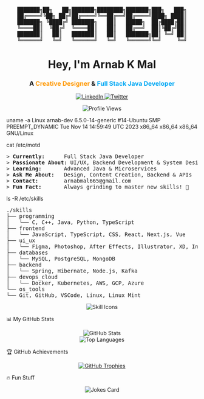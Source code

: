 <div align="center">

<pre>
███████╗██╗   ██╗███████╗████████╗███████╗███╗   ███╗
██╔════╝╚██╗ ██╔╝██╔════╝╚══██╔══╝██╔════╝████╗ ████║
███████╗ ╚████╔╝ ███████╗   ██║   █████╗  ██╔████╔██║
╚════██║  ╚██╔╝  ╚════██║   ██║   ██╔══╝  ██║╚██╔╝██║
███████║   ██║   ███████║   ██║   ███████╗██║ ╚═╝ ██║
╚══════╝   ╚═╝   ╚══════╝   ╚═╝   ╚══════╝╚═╝     ╚═╝
</pre>

<h1 align="center">Hey, I'm <strong>Arnab K Mal</strong></h1>
<h3 align="center">A <span style="color:#ff9800;">Creative Designer</span> & <span style="color:#03a9f4;">Full Stack Java Developer</span></h3>

<p align="center">
<a href="https://www.linkedin.com/in/arnab-mal-74454127a/">
<img src="https://img.shields.io/badge/-LinkedIn-0072b1?style=for-the-badge&logo=linkedin&logoColor=white" alt="LinkedIn">
</a>
<a href="https://twitter.com/arnabmaal">
<img src="https://img.shields.io/twitter/follow/arnabmaal?logo=twitter&style=for-the-badge" alt="Twitter" />
</a>
</p>

<img src="https://komarev.com/ghpvc/?username=arnazz10&label=Profile%20Views&color=0e75b6&style=flat" alt="Profile Views" />

</div>

uname -a
Linux arnab-dev 6.5.0-14-generic #14-Ubuntu SMP PREEMPT_DYNAMIC Tue Nov 14 14:59:49 UTC 2023 x86_64 x86_64 x86_64 GNU/Linux

cat /etc/motd
<pre>
> <b>Currently:</b>      Full Stack Java Developer
> <b>Passionate About:</b> UI/UX, Backend Development & System Design
> <b>Learning:</b>       Advanced Java & Microservices
> <b>Ask Me About:</b>   Design, Content Creation, Backend & APIs
> <b>Contact:</b>        arnabmal665@gmail.com
> <b>Fun Fact:</b>       Always grinding to master new skills! 🚀
</pre>

ls -R /etc/skills
<pre>
./skills
├── programming
│   └── C, C++, Java, Python, TypeScript
├── frontend
│   └── JavaScript, TypeScript, CSS, React, Next.js, Vue
├── ui_ux
│   └── Figma, Photoshop, After Effects, Illustrator, XD, InDesign
├── databases
│   └── MySQL, PostgreSQL, MongoDB
├── backend
│   └── Spring, Hibernate, Node.js, Kafka
├── devops_cloud
│   └── Docker, Kubernetes, AWS, GCP, Azure
└── os_tools
└── Git, GitHub, VSCode, Linux, Linux Mint
</pre>

<p align="center">
<img src="https://www.google.com/search?q=https://skillicons.dev/icons%3Fi%3Djava,spring,react,c,cpp,py,ts,js,css,nextjs,vue,figma,photoshop,aftereffects,illustrator,xd,indesign,mysql,postgres,mongodb,hibernate,nodejs,kafka,docker,kubernetes,aws,gcp,azure,git,github,vscode,linux,linuxmint" alt="Skill Icons"/>
</p>

📊 My GitHub Stats
<div align="center">
<img src="https://www.google.com/search?q=https://github-readme-stats.vercel.app/api%3Fusername%3DArnazz10%26show_icons%3Dtrue%26theme%3Ddracula%26hide_border%3Dtrue%26count_private%3Dtrue%26include_all_commits%3Dtrue" alt="GitHub Stats">
<br>
<img src="https://www.google.com/search?q=https://github-readme-stats.vercel.app/api/top-langs/%3Fusername%3DArnazz10%26layout%3Dcompact%26theme%3Ddracula%26hide_border%3Dtrue" alt="Top Languages">
</div>

🏆 GitHub Achievements
<p align="center">
<a href="https://github.com/ryo-ma/github-profile-trophy">
<img src="https://www.google.com/search?q=https://github-profile-trophy.vercel.app/%3Fusername%3DArnazz10%26theme%3Ddracula%26no-frame%3Dtrue%26no-bg%3Dtrue%26margin-w%3D4" alt="GitHub Trophies" />
</a>
</p>

🔥 Fun Stuff
<p align="center">
<img src="https://www.google.com/search?q=https://readme-jokes.vercel.app/api%3Ftheme%3Ddracula" alt="Jokes Card"/>
</p>
